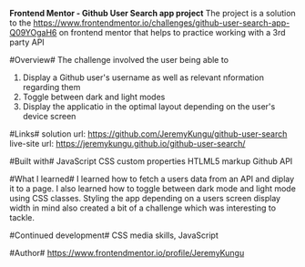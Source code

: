 **Frontend Mentor - Github User Search app project**
The project is a solution to the https://www.frontendmentor.io/challenges/github-user-search-app-Q09YOgaH6 on frontend mentor that helps to practice working with a 3rd party API

#Overview#
The challenge involved the user being able to
 1. Display a Github user's username as well as relevant nformation regarding them 
 2. Toggle between dark and light modes
 3. Display the applicatio in the optimal layout depending on the user's device screen
 
#Links#
solution url: https://github.com/JeremyKungu/github-user-search
live-site url: https://jeremykungu.github.io/github-user-search/

#Built with#
JavaScript
CSS custom properties
HTLML5 markup
Github API

#What I learned#
I learned how to fetch a users data from an API and diplay it to a page. I also learned how to toggle between dark mode and light mode using CSS classes. Styling the app depending on a users screen display width in mind also created a bit of a challenge which was interesting to tackle.

#Continued development#
CSS media skills, JavaScript

#Author#
https://www.frontendmentor.io/profile/JeremyKungu
 
 
